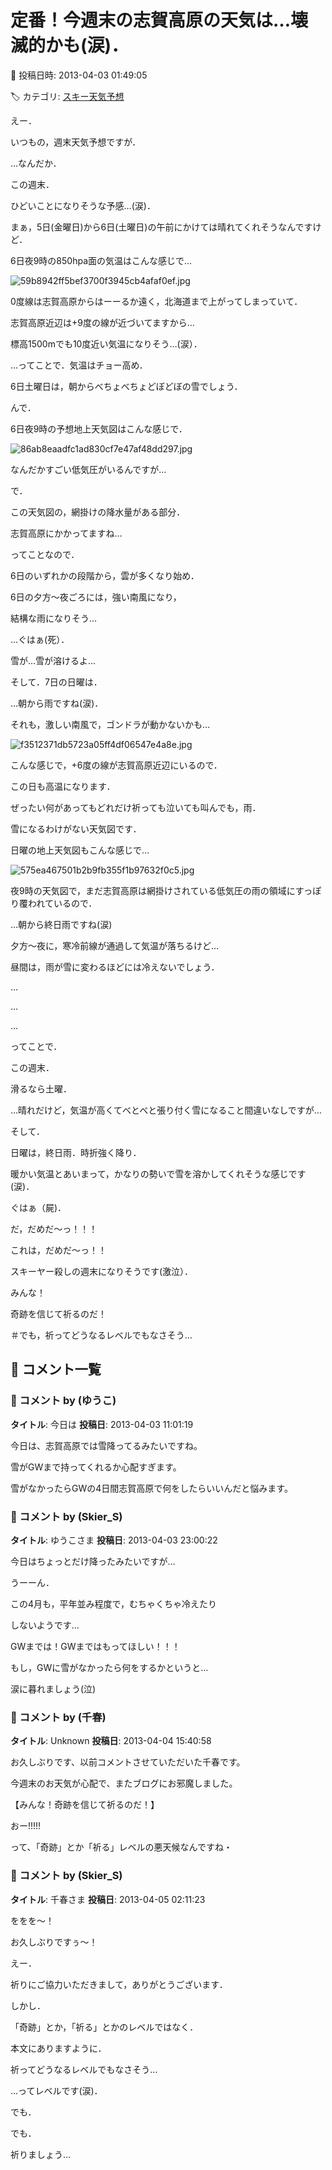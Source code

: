# 定番！今週末の志賀高原の天気は…壊滅的かも(涙)．

📅 投稿日時: 2013-04-03 01:49:05

🏷️ カテゴリ: [スキー天気予想](c6554f5c3c106093b511a8daae23757e8.md)

えー．


いつもの，週末天気予想ですが．





…なんだか．


この週末．


ひどいことになりそうな予感…(涙)．





まぁ，5日(金曜日)から6日(土曜日)の午前にかけては晴れてくれそうなんですけど．


6日夜9時の850hpa面の気温はこんな感じで…




![59b8942ff5bef3700f3945cb4afaf0ef.jpg](images/59b8942ff5bef3700f3945cb4afaf0ef.jpg)




0度線は志賀高原からはーーるか遠く，北海道まで上がってしまっていて．


志賀高原近辺は+9度の線が近づいてますから…


標高1500mでも10度近い気温になりそう…(涙）．


…ってことで．気温はチョー高め．


6日土曜日は，朝からべちょべちょどぼどぼの雪でしょう．





んで．


6日夜9時の予想地上天気図はこんな感じで．




![86ab8eaadfc1ad830cf7e47af48dd297.jpg](images/86ab8eaadfc1ad830cf7e47af48dd297.jpg)




なんだかすごい低気圧がいるんですが…


で．


この天気図の，網掛けの降水量がある部分．


志賀高原にかかってますね…


ってことなので．


6日のいずれかの段階から，雲が多くなり始め．


6日の夕方～夜ごろには，強い南風になり，


結構な雨になりそう…





…ぐはぁ(死）．


雪が…雪が溶けるよ…





そして．7日の日曜は．


…朝から雨ですね(涙)．


それも，激しい南風で，ゴンドラが動かないかも…




![f3512371db5723a05ff4df06547e4a8e.jpg](images/f3512371db5723a05ff4df06547e4a8e.jpg)




こんな感じで，+6度の線が志賀高原近辺にいるので．


この日も高温になります．


ぜったい何があってもどれだけ祈っても泣いても叫んでも，雨．


雪になるわけがない天気図です．





日曜の地上天気図もこんな感じで…




![575ea467501b2b9fb355f1b97632f0c5.jpg](images/575ea467501b2b9fb355f1b97632f0c5.jpg)




夜9時の天気図で，まだ志賀高原は網掛けされている低気圧の雨の領域にすっぽり覆われているので．


…朝から終日雨ですね(涙)


夕方～夜に，寒冷前線が通過して気温が落ちるけど…


昼間は，雨が雪に変わるほどには冷えないでしょう．


…


…


…


ってことで．


この週末．


滑るなら土曜．


…晴れだけど，気温が高くてべとべと張り付く雪になること間違いなしですが…





そして．


日曜は，終日雨．時折強く降り．


暖かい気温とあいまって，かなりの勢いで雪を溶かしてくれそうな感じです(涙)．





ぐはぁ（屍)．


だ，だめだ～っ！！！


これは，だめだ～っ！！


スキーヤー殺しの週末になりそうです(激泣）．





みんな！


奇跡を信じて祈るのだ！


＃でも，祈ってどうなるレベルでもなさそう…

## 💬 コメント一覧

### 💬 コメント by (ゆうこ)
**タイトル**: 今日は
**投稿日**: 2013-04-03 11:01:19

今日は、志賀高原では雪降ってるみたいですね。

雪がGWまで持ってくれるか心配すぎます。

雪がなかったらGWの4日間志賀高原で何をしたらいいんだと悩みます。

### 💬 コメント by (Skier_S)
**タイトル**: ゆうこさま
**投稿日**: 2013-04-03 23:00:22

今日はちょっとだけ降ったみたいですが…

うーーん．

この4月も，平年並み程度で，むちゃくちゃ冷えたり

しないようです…

GWまでは！GWまではもってほしい！！！



もし，GWに雪がなかったら何をするかというと…

涙に暮れましょう(泣)

### 💬 コメント by (千春)
**タイトル**: Unknown
**投稿日**: 2013-04-04 15:40:58

お久しぶりです、以前コメントさせていただいた千春です。

今週末のお天気が心配で、またブログにお邪魔しました。



【みんな！奇跡を信じて祈るのだ！】

おー!!!!!



って、「奇跡」とか「祈る」レベルの悪天候なんですね・

### 💬 コメント by (Skier_S)
**タイトル**: 千春さま
**投稿日**: 2013-04-05 02:11:23

ををを～！

お久しぶりですぅ～！



えー．

祈りにご協力いただきまして，ありがとうございます．

しかし．

「奇跡」とか，「祈る」とかのレベルではなく．

本文にありますように．



祈ってどうなるレベルでもなさそう…



…ってレベルです(涙)．

でも．

でも．

祈りましょう…

